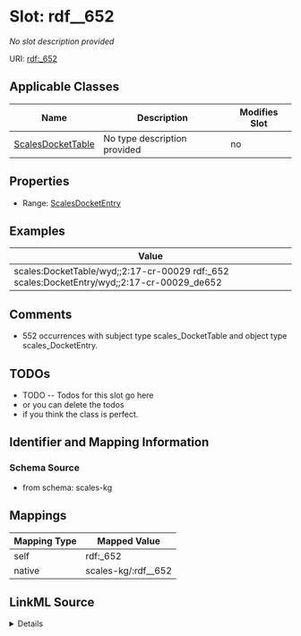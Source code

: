 

# Slot: rdf__652


_No slot description provided_





URI: [rdf:_652](http://www.w3.org/1999/02/22-rdf-syntax-ns#_652)



<!-- no inheritance hierarchy -->





## Applicable Classes

| Name | Description | Modifies Slot |
| --- | --- | --- |
| [ScalesDocketTable](../classes/ScalesDocketTable.md) | No type description provided |  no  |







## Properties

* Range: [ScalesDocketEntry](../classes/ScalesDocketEntry.md)






## Examples

| Value |
| --- |
| scales:DocketTable/wyd;;2:17-cr-00029 rdf:_652 scales:DocketEntry/wyd;;2:17-cr-00029_de652 |

## Comments

* 552 occurrences with subject type scales_DocketTable and object type scales_DocketEntry.

## TODOs

* TODO -- Todos for this slot go here
* or you can delete the todos
* if you think the class is perfect.

## Identifier and Mapping Information







### Schema Source


* from schema: scales-kg




## Mappings

| Mapping Type | Mapped Value |
| ---  | ---  |
| self | rdf:_652 |
| native | scales-kg/:rdf__652 |




## LinkML Source

<details>
```yaml
name: rdf__652
description: No slot description provided
todos:
- TODO -- Todos for this slot go here
- or you can delete the todos
- if you think the class is perfect.
comments:
- 552 occurrences with subject type scales_DocketTable and object type scales_DocketEntry.
examples:
- value: scales:DocketTable/wyd;;2:17-cr-00029 rdf:_652 scales:DocketEntry/wyd;;2:17-cr-00029_de652
from_schema: scales-kg
rank: 1000
slot_uri: rdf:_652
alias: rdf__652
domain_of:
- scales_DocketTable
range: scales_DocketEntry

```
</details>